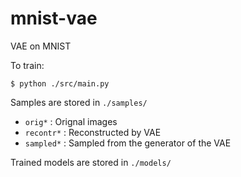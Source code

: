 # mnist-vae

VAE on MNIST

To train:
```shell
$ python ./src/main.py
```

Samples are stored in `./samples/`
  - `orig*` : Orignal images
  - `recontr*` : Reconstructed by VAE
  - `sampled*` : Sampled from the generator of the VAE

Trained models are stored in  `./models/`
